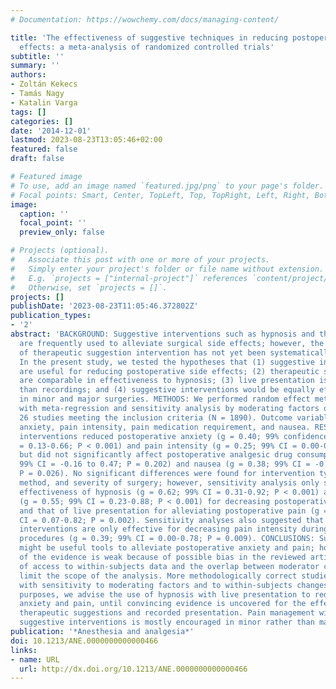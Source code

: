 ```yaml
---
# Documentation: https://wowchemy.com/docs/managing-content/

title: 'The effectiveness of suggestive techniques in reducing postoperative side
  effects: a meta-analysis of randomized controlled trials'
subtitle: ''
summary: ''
authors:
- Zoltán Kekecs
- Tamás Nagy
- Katalin Varga
tags: []
categories: []
date: '2014-12-01'
lastmod: 2023-08-23T13:05:46+02:00
featured: false
draft: false

# Featured image
# To use, add an image named `featured.jpg/png` to your page's folder.
# Focal points: Smart, Center, TopLeft, Top, TopRight, Left, Right, BottomLeft, Bottom, BottomRight.
image:
  caption: ''
  focal_point: ''
  preview_only: false

# Projects (optional).
#   Associate this post with one or more of your projects.
#   Simply enter your project's folder or file name without extension.
#   E.g. `projects = ["internal-project"]` references `content/project/deep-learning/index.md`.
#   Otherwise, set `projects = []`.
projects: []
publishDate: '2023-08-23T11:05:46.372802Z'
publication_types:
- '2'
abstract: 'BACKGROUND: Suggestive interventions such as hypnosis and therapeutic suggestions
  are frequently used to alleviate surgical side effects; however, the effectiveness
  of therapeutic suggestion intervention has not yet been systematically evaluated.
  In the present study, we tested the hypotheses that (1) suggestive interventions
  are useful for reducing postoperative side effects; (2) therapeutic suggestions
  are comparable in effectiveness to hypnosis; (3) live presentation is more effective
  than recordings; and (4) suggestive interventions would be equally effective used
  in minor and major surgeries. METHODS: We performed random effect meta-analysis
  with meta-regression and sensitivity analysis by moderating factors on a pool of
  26 studies meeting the inclusion criteria (N = 1890). Outcome variables were postoperative
  anxiety, pain intensity, pain medication requirement, and nausea. RESULTS: Suggestive
  interventions reduced postoperative anxiety (g = 0.40; 99% confidence interval [CI]
  = 0.13-0.66; P < 0.001) and pain intensity (g = 0.25; 99% CI = 0.00-0.50; P = 0.010),
  but did not significantly affect postoperative analgesic drug consumption (g = 0.16;
  99% CI = -0.16 to 0.47; P = 0.202) and nausea (g = 0.38; 99% CI = -0.06 to 0.81;
  P = 0.026). No significant differences were found for intervention type, presentation
  method, and severity of surgery; however, sensitivity analysis only supported the
  effectiveness of hypnosis (g = 0.62; 99% CI = 0.31-0.92; P < 0.001) and live presentation
  (g = 0.55; 99% CI = 0.23-0.88; P < 0.001) for decreasing postoperative anxiety,
  and that of live presentation for alleviating postoperative pain (g = 0.44; 99%
  CI = 0.07-0.82; P = 0.002). Sensitivity analyses also suggested that suggestive
  interventions are only effective for decreasing pain intensity during minor surgical
  procedures (g = 0.39; 99% CI = 0.00-0.78; P = 0.009). CONCLUSIONS: Suggestive techniques
  might be useful tools to alleviate postoperative anxiety and pain; however, strength
  of the evidence is weak because of possible bias in the reviewed articles. The lack
  of access to within-subjects data and the overlap between moderator conditions also
  limit the scope of the analysis. More methodologically correct studies are required
  with sensitivity to moderating factors and to within-subjects changes. For clinical
  purposes, we advise the use of hypnosis with live presentation to reduce postoperative
  anxiety and pain, until convincing evidence is uncovered for the effectiveness of
  therapeutic suggestions and recorded presentation. Pain management with adjunct
  suggestive interventions is mostly encouraged in minor rather than major surgeries.'
publication: '*Anesthesia and analgesia*'
doi: 10.1213/ANE.0000000000000466
links:
- name: URL
  url: http://dx.doi.org/10.1213/ANE.0000000000000466
---
```


